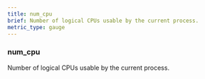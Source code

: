 ```yaml
---
title: num_cpu
brief: Number of logical CPUs usable by the current process.
metric_type: gauge
---
```

### num_cpu

Number of logical CPUs usable by the current process.